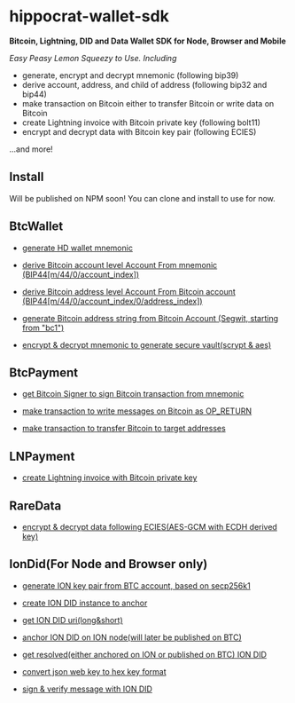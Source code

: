 # hippocrat-wallet-sdk

**Bitcoin, Lightning, DID and Data Wallet SDK for Node, Browser and Mobile**

*Easy Peasy Lemon Squeezy to Use. Including*

- generate, encrypt and decrypt mnemonic (following bip39)
- derive account, address, and child of address (following bip32 and bip44)
- make transaction on Bitcoin either to transfer Bitcoin or write data on Bitcoin
- create Lightning invoice with Bitcoin private key (following bolt11)
- encrypt and decrypt data with Bitcoin key pair (following ECIES)

...and more!

## Install

Will be published on NPM soon! You can clone and install to use for now.

## BtcWallet

- [generate HD wallet mnemonic](https://github.com/hippocrat-dao/hippocrat-wallet-sdk/blob/develop/test/BtcWallet.spec.ts#L5)

- [derive Bitcoin account level Account From mnemonic (BIP44[m/44/0/account_index])](https://github.com/hippocrat-dao/hippocrat-wallet-sdk/blob/develop/test/BtcWallet.spec.ts#L15)

- [derive Bitcoin address level Account From Bitcoin account (BIP44[m/44/0/account_index/0/address_index])](https://github.com/hippocrat-dao/hippocrat-wallet-sdk/blob/develop/test/BtcWallet.spec.ts#L27)

- [generate Bitcoin address string from Bitcoin Account (Segwit, starting from "bc1")](https://github.com/hippocrat-dao/hippocrat-wallet-sdk/blob/develop/test/BtcWallet.spec.ts#L40)

- [encrypt & decrypt mnemonic to generate secure vault(scrypt & aes)](https://github.com/hippocrat-dao/hippocrat-wallet-sdk/blob/develop/test/BtcWallet.spec.ts#L55)

## BtcPayment

- [get Bitcoin Signer to sign Bitcoin transaction from mnemonic](https://github.com/hippocrat-dao/hippocrat-wallet-sdk/blob/develop/test/BtcPayment.spec.ts#L5)

- [make transaction to write messages on Bitcoin as OP_RETURN](https://github.com/hippocrat-dao/hippocrat-wallet-sdk/blob/develop/test/BtcPayment.spec.ts#L26)

- [make transaction to transfer Bitcoin to target addresses](https://github.com/hippocrat-dao/hippocrat-wallet-sdk/blob/develop/test/BtcPayment.spec.ts#L49)

## LNPayment

- [create Lightning invoice with Bitcoin private key](https://github.com/hippocrat-dao/hippocrat-wallet-sdk/blob/develop/test/LNPayment.spec.ts#L5)

## RareData

- [encrypt & decrypt data following ECIES(AES-GCM with ECDH derived key)](https://github.com/hippocrat-dao/hippocrat-wallet-sdk/blob/develop/test/RareData.spec.ts#L5)

## IonDid(For Node and Browser only)

- [generate ION key pair from BTC account, based on secp256k1](https://github.com/hippocrat-dao/hippocrat-wallet-sdk/blob/develop/test/IonDid.spec.ts#L5)

- [create ION DID instance to anchor](https://github.com/hippocrat-dao/hippocrat-wallet-sdk/blob/develop/test/IonDid.spec.ts#L22)

- [get ION DID uri(long&short)](https://github.com/hippocrat-dao/hippocrat-wallet-sdk/blob/develop/test/IonDid.spec.ts#L56)

- [anchor ION DID on ION node(will later be published on BTC)](https://github.com/hippocrat-dao/hippocrat-wallet-sdk/blob/develop/test/IonDid.spec.ts#L92)

- [get resolved(either anchored on ION or published on BTC) ION DID](https://github.com/hippocrat-dao/hippocrat-wallet-sdk/blob/develop/test/IonDid.spec.ts#L126)

- [convert json web key to hex key format](https://github.com/hippocrat-dao/hippocrat-wallet-sdk/blob/develop/test/IonDid.spec.ts#L140)

- [sign & verify message with ION DID](https://github.com/hippocrat-dao/hippocrat-wallet-sdk/blob/develop/test/IonDid.spec.ts#L156)